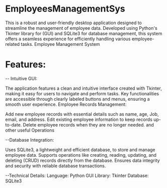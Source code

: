 # EmployeesManagementSys
This is a robust and user-friendly desktop application designed to streamline the management of employee data. Developed using Python's Tkinter library for (GUI) and SQLite3 for database management, this system offers a seamless experience for efficiently handling various employee-related tasks.
Employee Management System
 
# Features:
-- Intuitive GUI:

The application features a clean and intuitive interface created with Tkinter, making it easy for users to navigate and perform tasks.
Key functionalities are accessible through clearly labeled buttons and menus, ensuring a smooth user experience.
Employee Records Management:

Add new employee records with essential details such as name, age, Job, email, and address.
Edit existing employee information to keep records up-to-date.
Delete employee records when they are no longer needed.
and other useful Operations

--Database Integration:

Uses SQLite3, a lightweight and efficient database, to store and manage employee data.
Supports operations like creating, reading, updating, and deleting (CRUD) records directly from the database.
Ensures data integrity and security with reliable database transactions.
 
--Technical Details:
Language: Python
GUI Library: Tkinter
Database: SQLite3
